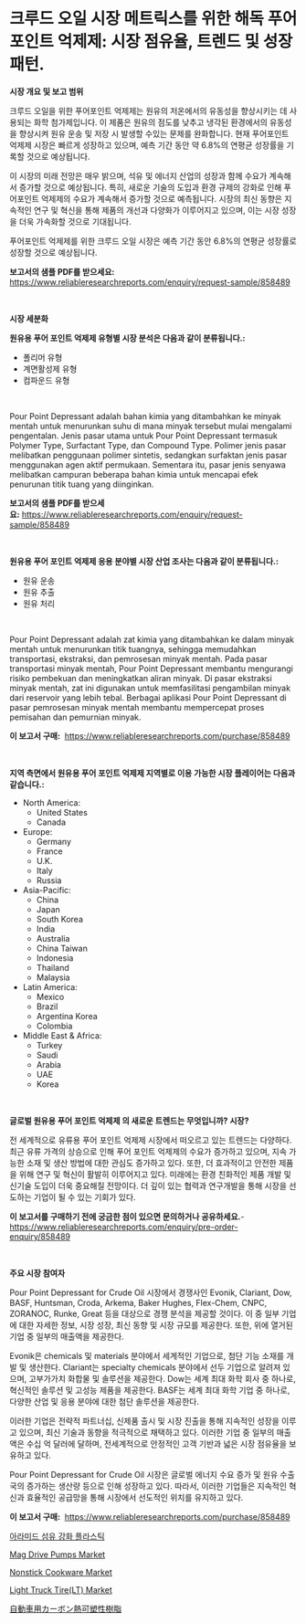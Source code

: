 <p><h1>크루드 오일 시장 메트릭스를 위한 해독 푸어 포인트 억제제: 시장 점유율, 트렌드 및 성장 패턴.</h1></p><p><strong>시장 개요 및 보고 범위</strong></p>
<p><p>크루드 오일을 위한 푸어포인트 억제제는 원유의 저온에서의 유동성을 향상시키는 데 사용되는 화학 첨가제입니다. 이 제품은 원유의 점도를 낮추고 냉각된 환경에서의 유동성을 향상시켜 원유 운송 및 저장 시 발생할 수있는 문제를 완화합니다. 현재 푸어포인트 억제제 시장은 빠르게 성장하고 있으며, 예측 기간 동안 약 6.8%의 연평균 성장률을 기록할 것으로 예상됩니다. </p><p>이 시장의 미래 전망은 매우 밝으며, 석유 및 에너지 산업의 성장과 함께 수요가 계속해서 증가할 것으로 예상됩니다. 특히, 새로운 기술의 도입과 환경 규제의 강화로 인해 푸어포인트 억제제의 수요가 계속해서 증가할 것으로 예측됩니다. 시장의 최신 동향은 지속적인 연구 및 혁신을 통해 제품의 개선과 다양화가 이루어지고 있으며, 이는 시장 성장을 더욱 가속화할 것으로 기대됩니다. </p><p>푸어포인트 억제제를 위한 크루드 오일 시장은 예측 기간 동안 6.8%의 연평균 성장률로 성장할 것으로 예상됩니다.</p></p>
<p><strong>보고서의 샘플 PDF를 받으세요:</strong> <a href="https://www.reliableresearchreports.com/enquiry/request-sample/858489">https://www.reliableresearchreports.com/enquiry/request-sample/858489</a></p>
<p>&nbsp;</p>
<p><strong>시장 세분화</strong></p>
<p><strong>원유용 푸어 포인트 억제제 유형별 시장 분석은 다음과 같이 분류됩니다.:</strong></p>
<p><ul><li>폴리머 유형</li><li>계면활성제 유형</li><li>컴파운드 유형</li></ul></p>
<p>&nbsp;</p>
<p><p>Pour Point Depressant adalah bahan kimia yang ditambahkan ke minyak mentah untuk menurunkan suhu di mana minyak tersebut mulai mengalami pengentalan. Jenis pasar utama untuk Pour Point Depressant termasuk Polymer Type, Surfactant Type, dan Compound Type. Polimer jenis pasar melibatkan penggunaan polimer sintetis, sedangkan surfaktan jenis pasar menggunakan agen aktif permukaan. Sementara itu, pasar jenis senyawa melibatkan campuran beberapa bahan kimia untuk mencapai efek penurunan titik tuang yang diinginkan.</p></p>
<p><strong>보고서의 샘플 PDF를 받으세요:</strong>&nbsp;<a href="https://www.reliableresearchreports.com/enquiry/request-sample/858489">https://www.reliableresearchreports.com/enquiry/request-sample/858489</a></p>
<p>&nbsp;</p>
<p><strong> 원유용 푸어 포인트 억제제 응용 분야별 시장 산업 조사는 다음과 같이 분류됩니다.:</strong></p>
<p><ul><li>원유 운송</li><li>원유 추출</li><li>원유 처리</li></ul></p>
<p>&nbsp;</p>
<p><p>Pour Point Depressant adalah zat kimia yang ditambahkan ke dalam minyak mentah untuk menurunkan titik tuangnya, sehingga memudahkan transportasi, ekstraksi, dan pemrosesan minyak mentah. Pada pasar transportasi minyak mentah, Pour Point Depressant membantu mengurangi risiko pembekuan dan meningkatkan aliran minyak. Di pasar ekstraksi minyak mentah, zat ini digunakan untuk memfasilitasi pengambilan minyak dari reservoir yang lebih tebal. Berbagai aplikasi Pour Point Depressant di pasar pemrosesan minyak mentah membantu mempercepat proses pemisahan dan pemurnian minyak.</p></p>
<p><strong>이 보고서 구매:</strong>&nbsp; <a href="https://www.reliableresearchreports.com/purchase/858489">https://www.reliableresearchreports.com/purchase/858489</a></p>
<p>&nbsp;</p>
<p><strong>지역 측면에서 원유용 푸어 포인트 억제제 지역별로 이용 가능한 시장 플레이어는 다음과 같습니다.:</strong></p>
<p><ul>
    <li>
        North America:
        <ul>
            <li>United States</li>
            <li>Canada</li>
        </ul>
    </li>
    <li>
        Europe:
        <ul>
            <li>Germany</li>
            <li>France</li>
            <li>U.K.</li>
            <li>Italy</li>
            <li>Russia</li>
        </ul>
    </li>
    <li>
        Asia-Pacific:
        <ul>
            <li>China</li>
            <li>Japan</li>
            <li>South Korea</li>
            <li>India</li>
            <li>Australia</li>
            <li>China Taiwan</li>
            <li>Indonesia</li>
            <li>Thailand</li>
            <li>Malaysia</li>
        </ul>
    </li>
    <li>
        Latin America:
        <ul>
            <li>Mexico</li>
            <li>Brazil</li>
            <li>Argentina Korea</li>
            <li>Colombia</li>
        </ul>
    </li>
    <li>
        Middle East & Africa:
        <ul>
            <li>Turkey</li>
            <li>Saudi</li>
            <li>Arabia</li>
            <li>UAE</li>
            <li>Korea</li>
        </ul>
    </li>
    </ul></p>
<p>&nbsp;</p>
<p><strong>글로벌 원유용 푸어 포인트 억제제 의 새로운 트렌드는 무엇입니까? 시장?</strong></p>
<p><p>전 세계적으로 유류용 푸어 포인트 억제제 시장에서 떠오르고 있는 트렌드는 다양하다. 최근 유류 가격의 상승으로 인해 푸어 포인트 억제제의 수요가 증가하고 있으며, 지속 가능한 소재 및 생산 방법에 대한 관심도 증가하고 있다. 또한, 더 효과적이고 안전한 제품을 위해 연구 및 혁신이 활발히 이루어지고 있다. 미래에는 환경 친화적인 제품 개발 및 신기술 도입이 더욱 중요해질 전망이다. 더 깊이 있는 협력과 연구개발을 통해 시장을 선도하는 기업이 될 수 있는 기회가 있다.</p></p>
<p><strong>이 보고서를 구매하기 전에 궁금한 점이 있으면 문의하거나 공유하세요.</strong>- <a href="https://www.reliableresearchreports.com/enquiry/pre-order-enquiry/858489">https://www.reliableresearchreports.com/enquiry/pre-order-enquiry/858489</a></p>
<p>&nbsp;</p>
<p><strong>주요 시장 참여자</strong></p>
<p><p>Pour Point Depressant for Crude Oil 시장에서 경쟁사인 Evonik, Clariant, Dow, BASF, Huntsman, Croda, Arkema, Baker Hughes, Flex-Chem, CNPC, ZORANOC, Runke, Great 등을 대상으로 경쟁 분석을 제공할 것이다. 이 중 일부 기업에 대한 자세한 정보, 시장 성장, 최신 동향 및 시장 규모를 제공한다. 또한, 위에 열거된 기업 중 일부의 매출액을 제공한다.</p><p>Evonik은 chemicals 및 materials 분야에서 세계적인 기업으로, 첨단 기능 소재를 개발 및 생산한다. Clariant는 specialty chemicals 분야에서 선두 기업으로 알려져 있으며, 고부가가치 화합물 및 솔루션을 제공한다. Dow는 세계 최대 화학 회사 중 하나로, 혁신적인 솔루션 및 고성능 제품을 제공한다. BASF는 세계 최대 화학 기업 중 하나로, 다양한 산업 및 응용 분야에 대한 첨단 솔루션을 제공한다.</p><p>이러한 기업은 전략적 파트너십, 신제품 출시 및 시장 진출을 통해 지속적인 성장을 이루고 있으며, 최신 기술과 동향을 적극적으로 채택하고 있다. 이러한 기업 중 일부의 매출액은 수십 억 달러에 달하며, 전세계적으로 안정적인 고객 기반과 넓은 시장 점유율을 보유하고 있다.</p><p>Pour Point Depressant for Crude Oil 시장은 글로벌 에너지 수요 증가 및 원유 수출국의 증가하는 생산량 등으로 인해 성장하고 있다. 따라서, 이러한 기업들은 지속적인 혁신과 효율적인 공급망을 통해 시장에서 선도적인 위치를 유지하고 있다.</p></p>
<p><strong>이 보고서 구매:</strong>&nbsp;&nbsp;<a href="https://www.reliableresearchreports.com/purchase/858489">https://www.reliableresearchreports.com/purchase/858489</a></p>
<p><p><a href="https://github.com/vskv4779xr1/Market-Research-Report-List-1/blob/main/75200804882.md">아라미드 섬유 강화 플라스틱</a></p><p><a href="https://view.publitas.com/reportprime-1/mag-drive-pumps-market-analysis-examines-its-scope-on-growth-opportunities-and-forecasted-trends-spanning-from-2024-to-2031/">Mag Drive Pumps Market</a></p><p><a href="https://github.com/BryceTownsendr/Market-Research-Report-List-4/blob/main/nonstick-cookware-market.md">Nonstick Cookware Market</a></p><p><a href="https://mire-aunt-385.notion.site/Light-Truck-Tire-LT-Market-Size-Focuses-on-Market-Dynamics-In-Depth-Analysis-and-Future-Projection-a504afd0923f46cd9a6bcf165c354997">Light Truck Tire(LT) Market</a></p><p><a href="https://github.com/ksxzwxabcuynh011/Market-Research-Report-List-1/blob/main/34332705308.md">自動車用カーボン熱可塑性樹脂</a></p></p>
